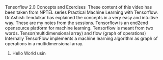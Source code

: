 Tensorflow 2.0 Concepts and Exercises 
These content of this video has been taken from NPTEL series Practical Machine Learning with Tensorflow. Dr.Ashish Tendulkar has explained the concepts in a very easy and intuitive way. These are my notes from the sessions.
Tensorflow is an end2end opensource platform for machine learning. Tensorflow is meant from two words. Tensor(multidimensional array) and flow (graph of operations)
Internally TensorFlow implements a machine learning algorithm as graph of operations in a multidimensional array.

1. Hello World usin
